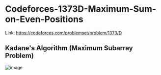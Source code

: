 # Codeforces-1373D-Maximum-Sum-on-Even-Positions
Link: https://codeforces.com/problemset/problem/1373/D
## Kadane's Algorithm (Maximum Subarray Problem)
![image](https://github.com/mgalang229/Codeforces-1373D-Maximum-Sum-on-Even-Positions/assets/51401355/1bc3e31a-b8fe-4da5-8336-a48fb02be8b7)

